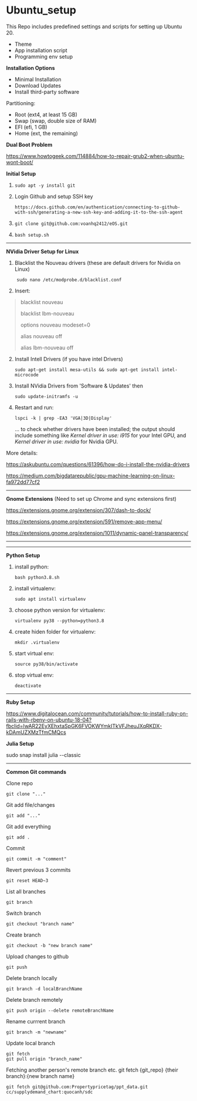# Ubuntu_setup

This Repo includes predefined settings and scripts for setting up Ubuntu 20.

- Theme
- App installation script
- Programming env setup

**Installation Options**
- Minimal Installation 
- Download Updates
- Install third-party software

Partitioning:
- Root (ext4, at least 15 GB)
- Swap (swap, double size of RAM)
- EFI (efi, 1 GB)
- Home (ext, the remaining)



**Dual Boot Problem**

https://www.howtogeek.com/114884/how-to-repair-grub2-when-ubuntu-wont-boot/



**Initial Setup**

1. ```
   sudo apt -y install git
   ```
2. Login Github and setup SSH key
   ```
   https://docs.github.com/en/authentication/connecting-to-github-with-ssh/generating-a-new-ssh-key-and-adding-it-to-the-ssh-agent
   ```
3. ```
   git clone git@github.com:voanhq2412/eOS.git
   ```
4. ```
   bash setup.sh
   ```

---

**NVidia Driver Setup for Linux**

1. Blacklist the Nouveau drivers (these are default drivers for Nvidia on Linux)

```
	sudo nano /etc/modprobe.d/blacklist.conf
```

2. Insert:

> blacklist nouveau
>
> blacklist lbm-nouveau
>
> options nouveau modeset=0
>
> alias nouveau off
>
> alias lbm-nouveau off

2. Install Intell Drivers (if you have intel Drivers)

   ```
   sudo apt-get install mesa-utils && sudo apt-get install intel-microcode
   ```
3. Install NVidia Drivers from 'Software & Updates' then

   ```
   sudo update-initramfs -u
   ```
4. Restart and run:

   ```
   lspci -k | grep -EA3 'VGA|3D|Display' 
   ```

   ... to check whether drivers have been installed; the output should include something like *Kernel driver in use: i915* for your Intel GPU, and *Kernel driver in use: nvidia* for Nvidia GPU.

More details:

https://askubuntu.com/questions/61396/how-do-i-install-the-nvidia-drivers

https://medium.com/bigdatarepublic/gpu-machine-learning-on-linux-fa972dd77cf2

---


**Gnome Extensions** (Need to set up Chrome and sync extensions first)

https://extensions.gnome.org/extension/307/dash-to-dock/

https://extensions.gnome.org/extension/591/remove-app-menu/

https://extensions.gnome.org/extension/1011/dynamic-panel-transparency/

---
---


**Python Setup**

1. install python:
   ```
   bash python3.8.sh
   ```
2. install virtualenv:
   ```
   sudo apt install virtualenv
   ```
3. choose python version for virtualenv:
   ```
   virtualenv py38 --python=python3.8
   ```
4. create hiden folder for virtualenv:
   ```
   mkdir .virtualenv
   ```
5. start virtual env:
   ```
   source py38/bin/activate
   ```
6. stop virtual env:
   ```
   deactivate
   ```


---



**Ruby Setup**

https://www.digitalocean.com/community/tutorials/how-to-install-ruby-on-rails-with-rbenv-on-ubuntu-18-04?fbclid=IwAR22EyXEhxtaSpGK6FVOKWYmkITkVFJheuJXqRKDX-kDAmUZXMzTfmCMQcs

**Julia Setup**

sudo snap install julia --classic

---




**Common Git commands**

Clone repo

```
git clone "..."
```

Git add file/changes

```
git add "..."
```

Git add everything

```
git add .
```

Commit

```
git commit -m "comment"
```

Revert previous 3 commits

```
git reset HEAD~3
```

List all branches

```
git branch
```

Switch branch

```
git checkout "branch name"
```

Create branch

```
git checkout -b "new branch name"
```

Upload changes to github

```
git push
```

Delete branch locally

```
git branch -d localBranchName
```

Delete branch remotely

```
git push origin --delete remoteBranchName
```

Rename currrent branch

```
git branch -m "newname"
```

Update local branch

```
git fetch
git pull origin "branch_name"
```

Fetching another person's remote branch
etc. git fetch {git_repo} {their branch}:{new branch name}

```
git fetch git@github.com:Propertypricetag/ppt_data.git cc/supplydemand_chart:quocanh/sdc
```

